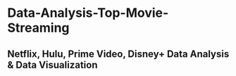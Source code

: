 # Data-Analysis-Top-Movie-Streaming
## Netflix, Hulu, Prime Video, Disney+ Data Analysis & Data Visualization
